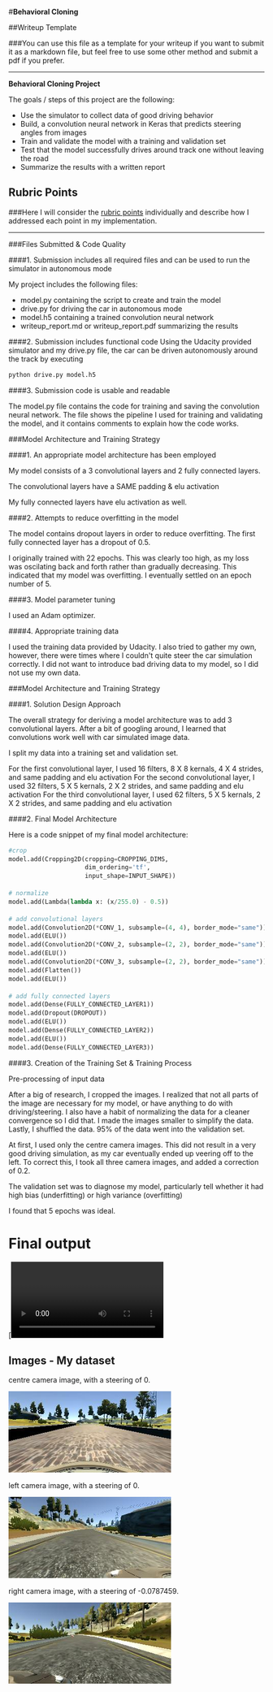 #**Behavioral Cloning** 

##Writeup Template

###You can use this file as a template for your writeup if you want to submit it as a markdown file, but feel free to use some other method and submit a pdf if you prefer.

---

**Behavioral Cloning Project**

The goals / steps of this project are the following:
* Use the simulator to collect data of good driving behavior
* Build, a convolution neural network in Keras that predicts steering angles from images
* Train and validate the model with a training and validation set
* Test that the model successfully drives around track one without leaving the road
* Summarize the results with a written report


## Rubric Points
###Here I will consider the [rubric points](https://review.udacity.com/#!/rubrics/432/view) individually and describe how I addressed each point in my implementation.  

---
###Files Submitted & Code Quality

####1. Submission includes all required files and can be used to run the simulator in autonomous mode

My project includes the following files:
* model.py containing the script to create and train the model
* drive.py for driving the car in autonomous mode
* model.h5 containing a trained convolution neural network 
* writeup_report.md or writeup_report.pdf summarizing the results

####2. Submission includes functional code
Using the Udacity provided simulator and my drive.py file, the car can be driven autonomously around the track by executing 
```sh
python drive.py model.h5
```

####3. Submission code is usable and readable

The model.py file contains the code for training and saving the convolution neural network. The file shows the pipeline I used for training and validating the model, and it contains comments to explain how the code works.

###Model Architecture and Training Strategy

####1. An appropriate model architecture has been employed

My model consists of a 3 convolutional layers and 2 fully connected layers. 

The convolutional layers have a SAME padding & elu activation

My fully connected layers have elu activation as well.


####2. Attempts to reduce overfitting in the model

The model contains dropout layers in order to reduce overfitting. The first fully connected layer has a dropout of 0.5.

I originally trained with 22 epochs. This was clearly too high, as my loss was oscilating back and forth rather than gradually decreasing. This indicated that my model was overfitting. I eventually settled on an epoch number of 5.

####3. Model parameter tuning

I used an Adam optimizer.

####4. Appropriate training data

I used the training data provided by Udacity. I also tried to gather my own, however, there were times where I couldn't quite steer the car simulation correctly. I did not want to introduce bad driving data to my model, so I did not use my own data.

###Model Architecture and Training Strategy

####1. Solution Design Approach

The overall strategy for deriving a model architecture was to add 3 convolutional layers. After a bit of googling around, I learned that convolutions work well with car simulated image data.

I split my data into a training set and validation set.

For the first convolutional layer, I used 16 filters, 8 X 8 kernals, 4 X 4 strides, and same padding and elu activation
For the second convolutional layer, I used 32 filters, 5 X 5 kernals, 2 X 2 strides, and same padding and elu activation
For the third convolutional layer, I used 62 filters, 5 X 5 kernals, 2 X 2 strides, and same padding and elu activation

####2. Final Model Architecture

Here is a code snippet of my final model architecture:
```python
#crop
model.add(Cropping2D(cropping=CROPPING_DIMS, 
                     dim_ordering='tf',  
                     input_shape=INPUT_SHAPE)) 

# normalize
model.add(Lambda(lambda x: (x/255.0) - 0.5))

# add convolutional layers 
model.add(Convolution2D(*CONV_1, subsample=(4, 4), border_mode="same")) 
model.add(ELU()) 
model.add(Convolution2D(*CONV_2, subsample=(2, 2), border_mode="same")) 
model.add(ELU()) 
model.add(Convolution2D(*CONV_3, subsample=(2, 2), border_mode="same")) 
model.add(Flatten()) 
model.add(ELU()) 

# add fully connected layers
model.add(Dense(FULLY_CONNECTED_LAYER1)) 
model.add(Dropout(DROPOUT)) 
model.add(ELU()) 
model.add(Dense(FULLY_CONNECTED_LAYER2)) 
model.add(ELU()) 
model.add(Dense(FULLY_CONNECTED_LAYER3)) 
```

####3. Creation of the Training Set & Training Process

Pre-processing of input data

After a big of research, I cropped the images. I realized that not all parts of the image are necessary for my model, or have anything to do with driving/steering.
I also have a habit of normalizing the data for a cleaner convergence so I did that.
I made the images smaller to simplify the data.
Lastly, I shuffled the data.
95% of the data went into the validation set.

At first, I used only the centre camera images. This did not result in a very good driving simulation, as my car eventually ended up veering off to the left. To correct this, I took all three camera images, and added a correction of 0.2.

The validation set was to diagnose my model, particularly tell whether it had high bias (underfitting) or high variance (overfitting)

I found that 5 epochs was ideal.

[//]: # (Image References)

[image1]: ./images/center.jpg 
[image2]: ./images/left.jpg 
[image3]: ./images/right.jpg 
[vid]: ./run2.mp4

# Final output

[![Watch the video](./run2.mp4)

## Images - My dataset

centre camera image, with a steering of 0.

![alt text][image1]

 left camera image, with a steering of 0.
 
![alt text][image2]

right camera image, with a steering of -0.0787459.

![alt text][image3]
